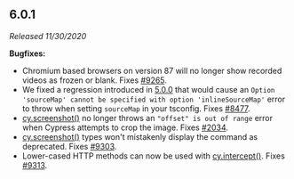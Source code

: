 ## 6.0.1

_Released 11/30/2020_

**Bugfixes:**

- Chromium based browsers on version 87 will no longer show recorded videos as
  frozen or blank. Fixes
  [#9265](https://github.com/cypress-io/cypress/issues/9265).
- We fixed a regression introduced in
  [5.0.0](/guides/references/changelog#5-0-0) that would cause an
  `Option 'sourceMap' cannot be specified with option 'inlineSourceMap'` error
  to throw when setting `sourceMap` in your tsconfig. Fixes
  [#8477](https://github.com/cypress-io/cypress/issues/8477).
- [cy.screenshot()](/api/commands/screenshot) no longer throws an
  `"offset" is out of range` error when Cypress attempts to crop the image.
  Fixes [#2034](https://github.com/cypress-io/cypress/issues/2034).
- [cy.screenshot()](/api/commands/screenshot) types won't mistakenly display the
  command as deprecated. Fixes
  [#9303](https://github.com/cypress-io/cypress/issues/9303).
- Lower-cased HTTP methods can now be used with
  [cy.intercept()](/api/commands/intercept). Fixes
  [#9313](https://github.com/cypress-io/cypress/issues/9313).

